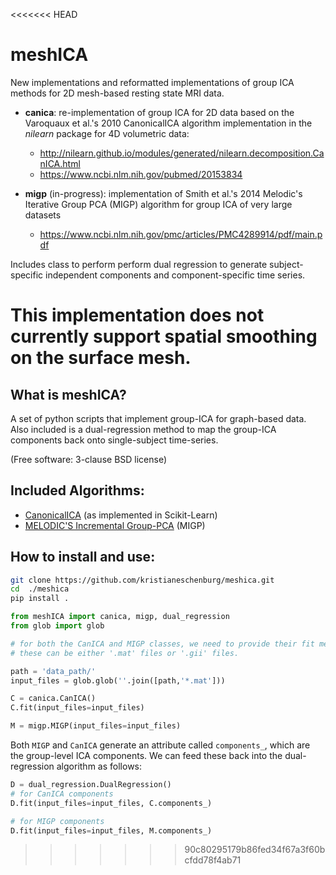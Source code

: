 <<<<<<< HEAD
# meshICA
New implementations and reformatted implementations of group ICA methods for 2D mesh-based resting state MRI data.

  * **canica**: re-implementation of group ICA for 2D data based on the Varoquaux et al.'s 2010 CanonicalICA algorithm implementation in the *nilearn* package for 4D volumetric data:

    * http://nilearn.github.io/modules/generated/nilearn.decomposition.CanICA.html
    * https://www.ncbi.nlm.nih.gov/pubmed/20153834
  
  
  * **migp** (in-progress): implementation of Smith et al.'s 2014 Melodic's Iterative Group PCA (MIGP) algorithm for group ICA of very large datasets
  
    * https://www.ncbi.nlm.nih.gov/pmc/articles/PMC4289914/pdf/main.pdf
  
Includes class to perform perform dual regression to generate subject-specific independent components and component-specific time series.

This implementation does not currently support spatial smoothing on the surface mesh.
=======
## What is meshICA?

A set of python scripts that implement group-ICA for graph-based data.  Also included is a dual-regression method to map the group-ICA components back onto single-subject time-series.

(Free software: 3-clause BSD license)

## Included Algorithms:
* [CanonicalICA](https://www.ncbi.nlm.nih.gov/pubmed/20153834) (as implemented in Scikit-Learn)
* [MELODIC'S Incremental Group-PCA](https://www.ncbi.nlm.nih.gov/pmc/articles/PMC4289914/) (MIGP)

## How to install and use:

```bash
git clone https://github.com/kristianeschenburg/meshica.git
cd  ./meshica
pip install .
```

```python
from meshICA import canica, migp, dual_regression
from glob import glob

# for both the CanICA and MIGP classes, we need to provide their fit methods with a list of files
# these can be either '.mat' files or '.gii' files.

path = 'data_path/'
input_files = glob.glob(''.join([path,'*.mat']))

C = canica.CanICA()
C.fit(input_files=input_files)

M = migp.MIGP(input_files=input_files)
```

Both ```MIGP``` and ```CanICA``` generate an attribute called ```components_```, which are the group-level ICA components.  We can feed these back into the dual-regression algorithm as follows:

```python
D = dual_regression.DualRegression()
# for CanICA components
D.fit(input_files=input_files, C.components_)

# for MIGP components
D.fit(input_files=input_files, M.components_)
```
>>>>>>> 90c80295179b86fed34f67a3f60bcfdd78f4ab71
